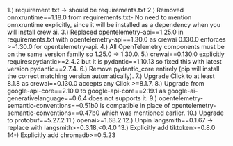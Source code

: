 1.) requirement.txt → should be requirements.txt
2.) Removed onnxruntime==1.18.0 from requirements.txt- No need to mention onnxruntime explicitly, since it will be installed as a dependency when you will install crew ai.
3.) Replaced opentelemetry-api==1.25.0 in requirements.txt with opentelemetry-api==1.30.0 as crewai 0.130.0 enforces >=1.30.0 for opentelemetry-api.
4.) All OpenTelemetry components must be on the same version family so 1.25.0 → 1.30.0.
5.) crewai==0.130.0 explicitly requires:pydantic>=2.4.2 but it is pydantic==1.10.13 so fixed this with latest version pydantic==2.7.4.
6.) Remove pydantic_core entirely (pip will install the correct matching version automatically).
7.) Upgrade Click to at least 8.1.8 as crewai==0.130.0 accepts any Click >=8.1.7.
8.) Upgrade from google-api-core==2.10.0 to google-api-core==2.19.1 as google-ai-generativelanguage==0.6.4 does not supports it. 
9.) opentelemetry-semantic-conventions==0.51b0 is compatible in place of opentelemetry-semantic-conventions==0.47b0 which was mentioned earlier.
10.) Upgrade to protobuf==5.27.2
11.) openai>=1.68.2
12.) Unpin langsmith==0.1.67 → replace with langsmith>=0.3.18,<0.4.0
13.) Explicitly add tiktoken>=0.8.0
14-) Explicitly add chromadb>=0.5.23